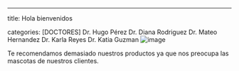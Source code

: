 ---
title: Hola bienvenidos 

categories: [DOCTORES]
Dr. Hugo Pérez
Dr. Diana Rodriguez
Dr. Mateo Hernandez
Dr. Karla Reyes
Dr. Katia Guzman 
![image](https://user-images.githubusercontent.com/100052822/166015792-bbfb4b1c-0261-4df7-9423-033de1eadb46.png)


Te recomendamos demasiado nuestros productos ya que nos preocupa las mascotas de nuestros clientes.
